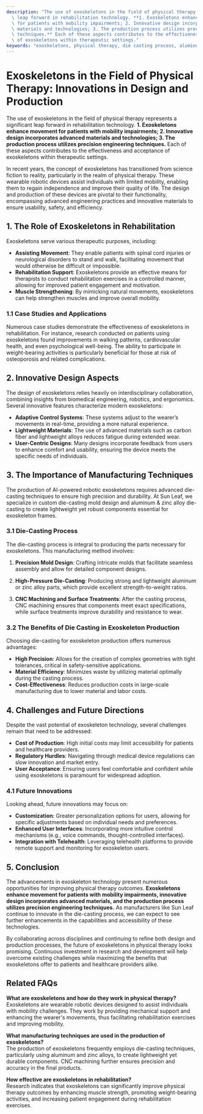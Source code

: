 ```yaml
---
description: "The use of exoskeletons in the field of physical therapy represents a significant\
  \ leap forward in rehabilitation technology. **1. Exoskeletons enhance movement\
  \ for patients with mobility impairments; 2. Innovative design incorporates advanced\
  \ materials and technologies; 3. The production process utilizes precision engineering\
  \ techniques.** Each of these aspects contributes to the effectiveness and acceptance\
  \ of exoskeletons within therapeutic settings."
keywords: "exoskeletons, physical therapy, die casting process, aluminum die casting"
---
```

# Exoskeletons in the Field of Physical Therapy: Innovations in Design and Production

The use of exoskeletons in the field of physical therapy represents a significant leap forward in rehabilitation technology. **1. Exoskeletons enhance movement for patients with mobility impairments; 2. Innovative design incorporates advanced materials and technologies; 3. The production process utilizes precision engineering techniques.** Each of these aspects contributes to the effectiveness and acceptance of exoskeletons within therapeutic settings.

In recent years, the concept of exoskeletons has transitioned from science fiction to reality, particularly in the realm of physical therapy. These wearable robotic devices assist individuals with limited mobility, enabling them to regain independence and improve their quality of life. The design and production of these devices are pivotal to their functionality, encompassing advanced engineering practices and innovative materials to ensure usability, safety, and efficiency.

## **1. The Role of Exoskeletons in Rehabilitation**

Exoskeletons serve various therapeutic purposes, including:

- **Assisting Movement**: They enable patients with spinal cord injuries or neurological disorders to stand and walk, facilitating movement that would otherwise be difficult or impossible.
- **Rehabilitation Support**: Exoskeletons provide an effective means for therapists to conduct rehabilitation exercises in a controlled manner, allowing for improved patient engagement and motivation.
- **Muscle Strengthening**: By mimicking natural movements, exoskeletons can help strengthen muscles and improve overall mobility.

### **1.1 Case Studies and Applications**

Numerous case studies demonstrate the effectiveness of exoskeletons in rehabilitation. For instance, research conducted on patients using exoskeletons found improvements in walking patterns, cardiovascular health, and even psychological well-being. The ability to participate in weight-bearing activities is particularly beneficial for those at risk of osteoporosis and related complications.

## **2. Innovative Design Aspects**

The design of exoskeletons relies heavily on interdisciplinary collaboration, combining insights from biomedical engineering, robotics, and ergonomics. Several innovative features characterize modern exoskeletons:

- **Adaptive Control Systems**: These systems adjust to the wearer’s movements in real-time, providing a more natural experience.
- **Lightweight Materials**: The use of advanced materials such as carbon fiber and lightweight alloys reduces fatigue during extended wear.
- **User-Centric Designs**: Many designs incorporate feedback from users to enhance comfort and usability, ensuring the device meets the specific needs of individuals.

## **3. The Importance of Manufacturing Techniques**

The production of AI-powered robotic exoskeletons requires advanced die-casting techniques to ensure high precision and durability. At Sun Leaf, we specialize in custom die-casting mold design and aluminum & zinc alloy die-casting to create lightweight yet robust components essential for exoskeleton frames.

### **3.1 Die-Casting Process**

The die-casting process is integral to producing the parts necessary for exoskeletons. This manufacturing method involves:

1. **Precision Mold Design**: Crafting intricate molds that facilitate seamless assembly and allow for detailed component designs.
  
2. **High-Pressure Die-Casting**: Producing strong and lightweight aluminum or zinc alloy parts, which provide excellent strength-to-weight ratios.

3. **CNC Machining and Surface Treatments**: After the casting process, CNC machining ensures that components meet exact specifications, while surface treatments improve durability and resistance to wear.

### **3.2 The Benefits of Die Casting in Exoskeleton Production**

Choosing die-casting for exoskeleton production offers numerous advantages:

- **High Precision**: Allows for the creation of complex geometries with tight tolerances, critical in safety-sensitive applications.
- **Material Efficiency**: Minimizes waste by utilizing material optimally during the casting process.
- **Cost-Effectiveness**: Reduces production costs in large-scale manufacturing due to lower material and labor costs.

## **4. Challenges and Future Directions**

Despite the vast potential of exoskeleton technology, several challenges remain that need to be addressed:

- **Cost of Production**: High initial costs may limit accessibility for patients and healthcare providers.
- **Regulatory Hurdles**: Navigating through medical device regulations can slow innovation and market entry.
- **User Acceptance**: Ensuring users feel comfortable and confident while using exoskeletons is paramount for widespread adoption.

### **4.1 Future Innovations**

Looking ahead, future innovations may focus on:

- **Customization**: Greater personalization options for users, allowing for specific adjustments based on individual needs and preferences.
- **Enhanced User Interfaces**: Incorporating more intuitive control mechanisms (e.g., voice commands, thought-controlled interfaces).
- **Integration with Telehealth**: Leveraging telehealth platforms to provide remote support and monitoring for exoskeleton users.

## **5. Conclusion**

The advancements in exoskeleton technology present numerous opportunities for improving physical therapy outcomes. **Exoskeletons enhance movement for patients with mobility impairments, innovative design incorporates advanced materials, and the production process utilizes precision engineering techniques.** As manufacturers like Sun Leaf continue to innovate in the die-casting process, we can expect to see further enhancements in the capabilities and accessibility of these technologies. 

By collaborating across disciplines and continuing to refine both design and production processes, the future of exoskeletons in physical therapy looks promising. Continuous investment in research and development will help overcome existing challenges while maximizing the benefits that exoskeletons offer to patients and healthcare providers alike.

## Related FAQs

**What are exoskeletons and how do they work in physical therapy?**  
Exoskeletons are wearable robotic devices designed to assist individuals with mobility challenges. They work by providing mechanical support and enhancing the wearer's movements, thus facilitating rehabilitation exercises and improving mobility.

**What manufacturing techniques are used in the production of exoskeletons?**  
The production of exoskeletons frequently employs die-casting techniques, particularly using aluminum and zinc alloys, to create lightweight yet durable components. CNC machining further ensures precision and accuracy in the final products.

**How effective are exoskeletons in rehabilitation?**  
Research indicates that exoskeletons can significantly improve physical therapy outcomes by enhancing muscle strength, promoting weight-bearing activities, and increasing patient engagement during rehabilitation exercises.
